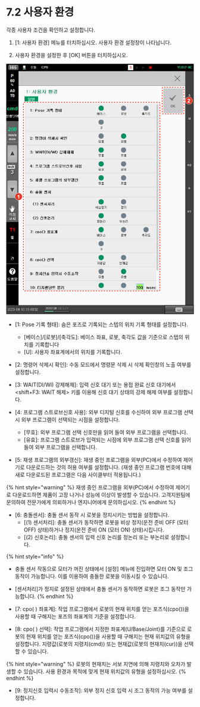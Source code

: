 # 7.2 사용자 환경

각종 사용자 조건을 확인하고 설정합니다.

1.	\[1: 사용자 환경\] 메뉴를 터치하십시오. 사용자 환경 설정창이 나타납니다.

2.	사용자 환경을 설정한 후 \[OK\] 버튼을 터치하십시오.

![](../_assets/image_193.png)

* \[1: Pose 기록 형태\]: 숨은 포즈로 기록되는 스텝의 위치 기록 형태를 설정합니다.
  * \[베이스\]/\[로봇\]/\[축각도\]: 베이스 좌표, 로봇, 축각도 값을 기준으로 스텝의 위치를 기록합니다
  * \[U\]: 사용자 좌표계에서의 위치를 기록합니다.
* \[2: 명령어 삭제시 확인\]: 수동 모드에서 명령문 삭제 시 삭제 확인창의 노출 여부를 설정합니다.
* \[3: WAIT\(DI/WI\) 강제해제\]: 입력 신호 대기 또는 용접 완료 신호 대기에서 &lt;shift+F3: WAIT 해제&gt; 키를 이용해 신호 대기 상태의 강제 해제 여부를 설정합니다.
* \[4: 프로그램 스트로브신호 사용\]: 외부 디지털 신호를 수신하여 외부 프로그램 선택 시 외부 프로그램이 선택되는 시점을 설정합니다.
  * \[무효\]: 외부 프로그램 선택 신호만을 읽어 들여 외부 프로그램을 선택합니다.
  * \[유효\]: 프로그램 스트로브가 입력되는 시점에 외부 프로그램 선택 신호를 읽어 들여 외부 프로그램을 선택합니다.



* \[5: 재생 프로그램의 외부갱신\]: 재생 중인 프로그램을 외부\(PC\)에서 수정하여 제어기로 다운로드하는 것의 허용 여부를 설정합니다. \(재생 중인 프로그램 번호에 대해 새로 다운로드된 프로그램은 다음 사이클부터 적용됩니다.\)

{% hint style="warning" %}
재생 중인 프로그램을 외부\(PC\)에서 수정하여 제어기로 다운로드하면 제품이 고장 나거나 성능에 이상이 발생할 수 있습니다. 고객지원팀에 문의하여 전문가에게 의뢰하거나 엔지니어에게 문의하십시오.
{% endhint %}

* \[6: 충돌센서\]: 충돌 센서 동작 시 로봇을 정지시키는 방법을 설정합니다.
  * \[\(1\) 센서처리\]: 충돌 센서가 동작하면 로봇을 비상 정지\(운전 준비 OFF \(모터 OFF\) 상태\)하거나 정지\(운전 준비 ON \(모터 ON\) 상태\)시킵니다.
  * \[\(2\) 신호논리\]: 충돌 센서의 입력 신호 논리를 정논리 또는 부논리로 설정합니다.

{% hint style="info" %}
* 충돌 센서 작동으로 모터가 꺼진 상태에서 \[설정\] 메뉴에 진입하면 모터 ON 및 조그 동작이 가능합니다. 이를 이용하여 충돌한 로봇을 이동시킬 수 있습니다.
* \[센서처리\]가 정지로 설정된 상태에서 충돌 센서가 동작하면 로봇은 조그 동작만 가능합니다.
{% endhint %}

* \[7: cpo\( \) 좌표계\]: 작업 프로그램에서 로봇의 현재 위치를 얻는 포즈식\(cpo\(\)\)을 사용할 때 구해지는 포즈의 좌표계의 기준을 설정합니다.
* \[8: cpo\( \) 선택\]: 작업 프로그램에서 지정한 좌표계\(U/Base/Joint\)를 기준으로 로봇의 현재 위치를 얻는 포즈식\(cpo\(\)\)을 사용할 때 구해지는 현재 위치값의 유형을 설정합니다. 지령값\(로봇의 지령치\(cmd\)\) 또는 현재값\(로봇의 현재치\(cur\)\)을 선택할 수 있습니다.



{% hint style="warning" %}
로봇의 현재치는 서보 지연에 의해 지령치와 오차가 발생할 수 있습니다. 사용 환경과 목적에 맞게 현재 위치값의 유형을 설정하십시오.
{% endhint %}

* \[9: 정지신호 입력시 수동조작\]: 외부 정지 신호 입력 시 조그 동작의 가능 여부를 설정합니다.

